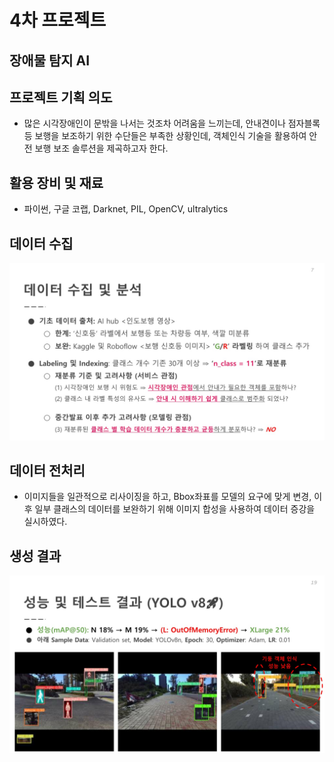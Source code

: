 # 4차 프로젝트

## 장애물 탐지 AI

## 프로젝트 기획 의도
- 많은 시각장애인이 문밖을 나서는 것조차 어려움을 느끼는데, 안내견이나 점자블록 등 보행을 보조하기 위한 수단들은 부족한 상황인데, 객체인식 기술을 활용하여 안전 보행 보조 솔루션을 제곡하고자 한다.

## 활용 장비 및 재료
- 파이썬, 구글 코랩, 
Darknet, PIL, OpenCV, ultralytics

## 데이터 수집
![alt text](데이터.jpg)

## 데이터 전처리
- 이미지들을 일관적으로 리사이징을 하고, Bbox좌표를 모델의 요구에 맞게 변경, 이후 일부 클래스의 데이터를 보완하기 위해 이미지 합성을 사용하여 데이터 증강을 실시하였다.

## 생성 결과
![alt text](결과.jpg)